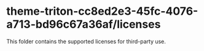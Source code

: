 # theme-triton-cc8ed2e3-45fc-4076-a713-bd96c67a36af/licenses

This folder contains the supported licenses for third-party use.
